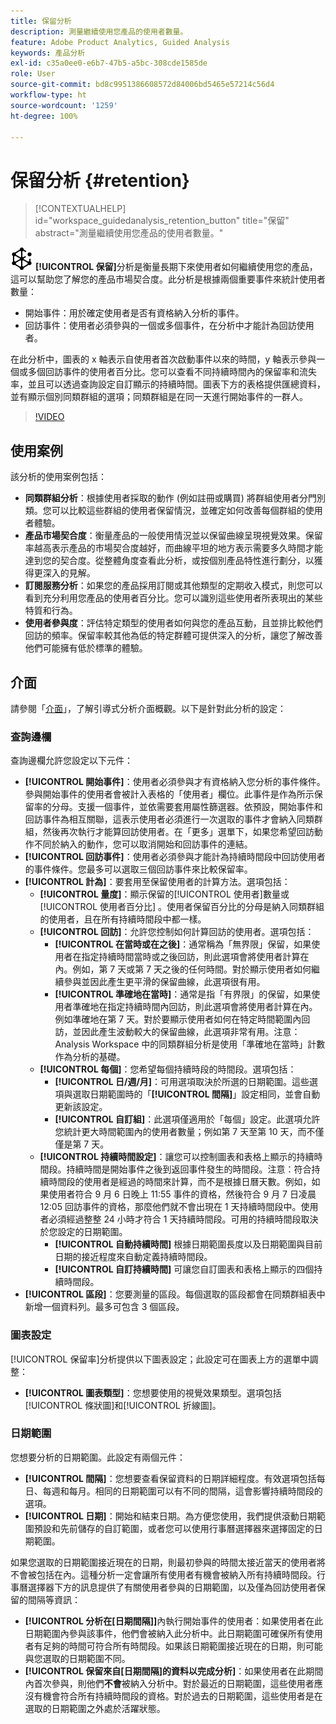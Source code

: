 ```yaml
---
title: 保留分析
description: 測量繼續使用您產品的使用者數量。
feature: Adobe Product Analytics, Guided Analysis
keywords: 產品分析
exl-id: c35a0ee0-e6b7-47b5-a5bc-308cde1585de
role: User
source-git-commit: bd8c9951386608572d84006bd5465e57214c56d4
workflow-type: ht
source-wordcount: '1259'
ht-degree: 100%

---
```


# 保留分析 {#retention}

<!-- markdownlint-disable MD034 -->

>[!CONTEXTUALHELP]
>id="workspace_guidedanalysis_retention_button"
>title="保留"
>abstract="測量繼續使用您產品的使用者數量。"

<!-- markdownlint-enable MD034 -->

![保留](/help/assets/icons/Retention.svg) **[!UICONTROL 保留]**&#x200B;分析是衡量長期下來使用者如何繼續使用您的產品，這可以幫助您了解您的產品市場契合度。此分析是根據兩個重要事件來統計使用者數量：

* 開始事件：用於確定使用者是否有資格納入分析的事件。
* 回訪事件：使用者必須參與的一個或多個事件，在分析中才能計為回訪使用者。

在此分析中，圖表的 x 軸表示自使用者首次啟動事件以來的時間，y 軸表示參與一個或多個回訪事件的使用者百分比。您可以查看不同持續時間內的保留率和流失率，並且可以透過查詢設定自訂顯示的持續時間。圖表下方的表格提供匯總資料，並有顯示個別同類群組的選項；同類群組是在同一天進行開始事件的一群人。

>[!VIDEO](https://video.tv.adobe.com/v/3435789/?quality=12&learn=on&captions=chi_hant)


## 使用案例

該分析的使用案例包括：

* **同類群組分析**：根據使用者採取的動作 (例如註冊或購買) 將群組使用者分門別類。您可以比較這些群組的使用者保留情況，並確定如何改善每個群組的使用者體驗。
* **產品市場契合度**：衡量產品的一般使用情況並以保留曲線呈現視覺效果。保留率越高表示產品的市場契合度越好，而曲線平坦的地方表示需要多久時間才能達到您的契合度。從整體角度查看此分析，或按個別產品特性進行劃分，以獲得更深入的見解。
* **訂閱服務分析**：如果您的產品採用訂閱或其他類型的定期收入模式，則您可以看到充分利用您產品的使用者百分比。您可以識別這些使用者所表現出的某些特質和行為。
* **使用者參與度**：評估特定類型的使用者如何與您的產品互動，且並排比較他們回訪的頻率。保留率較其他為低的特定群體可提供深入的分析，讓您了解改善他們可能擁有低於標準的體驗。

## 介面

請參閱「[介面](../overview.md#interface)」，了解引導式分析介面概觀。以下是針對此分析的設定：

### 查詢邊欄

查詢邊欄允許您設定以下元件：

* **[!UICONTROL 開始事件]**：使用者必須參與才有資格納入您分析的事件條件。參與開始事件的使用者會被計入表格的「使用者」欄位。此事件是作為所示保留率的分母。支援一個事件，並依需要套用屬性篩選器。依預設，開始事件和回訪事件為相互關聯，這表示使用者必須進行一次選取的事件才會納入同類群組，然後再次執行才能算回訪使用者。在「更多」選單下，如果您希望回訪動作不同於納入的動作，您可以取消開始和回訪事件的連結。
* **[!UICONTROL 回訪事件]**：使用者必須參與才能計為持續時間段中回訪使用者的事件條件。您最多可以選取三個回訪事件來比較保留率。
* **[!UICONTROL 計為]**：要套用至保留使用者的計算方法。選項包括：
   * **[!UICONTROL 量度]**：顯示保留的[!UICONTROL 使用者]數量或[!UICONTROL 使用者百分比] 。使用者保留百分比的分母是納入同類群組的使用者，且在所有持續時間段中都一樣。
   * **[!UICONTROL 回訪]**：允許您控制如何計算回訪的使用者。選項包括：
      * **[!UICONTROL 在當時或在之後]**：通常稱為「無界限」保留，如果使用者在指定持續時間當時或之後回訪，則此選項會將使用者計算在內。例如，第 7 天或第 7 天之後的任何時間。對於顯示使用者如何繼續參與並因此產生更平滑的保留曲線，此選項很有用。
      * **[!UICONTROL 準確地在當時]**：通常是指「有界限」的保留，如果使用者準確地在指定持續時間內回訪，則此選項會將使用者計算在內。例如準確地在第 7 天。對於要顯示使用者如何在特定時間範圍內回訪，並因此產生波動較大的保留曲線，此選項非常有用。注意：Analysis Workspace 中的同類群組分析是使用「準確地在當時」計數作為分析的基礎。
   * **[!UICONTROL 每個]**：您希望每個持續時段的時間段。選項包括：
      * **[!UICONTROL 日/週/月]**：可用選項取決於所選的日期範圍。這些選項與選取日期範圍時的「**[!UICONTROL 間隔]**」設定相同，並會自動更新該設定。
      * **[!UICONTROL 自訂組]**：此選項僅適用於「每個」設定。此選項允許您統計更大時間範圍內的使用者數量；例如第 7 天至第 10 天，而不僅僅是第 7 天。
   * **[!UICONTROL 持續時間設定]**：讓您可以控制圖表和表格上顯示的持續時間段。持續時間是開始事件之後到返回事件發生的時間段。注意：符合持續時間段的使用者是經過的時間來計算，而不是根據日曆天數。例如，如果使用者符合 9 月 6 日晚上 11:55 事件的資格，然後符合 9 月 7 日凌晨 12:05 回訪事件的資格，那麼他們就不會出現在 1 天持續時間段中。使用者必須經過整整 24 小時才符合 1 天持續時間段。可用的持續時間段取決於您設定的日期範圍。
      * **[!UICONTROL 自動持續時間]** 根據日期範圍長度以及日期範圍與目前日期的接近程度來自動定義持續時間段。
      * **[!UICONTROL 自訂持續時間]** 可讓您自訂圖表和表格上顯示的四個持續時間段。
* **[!UICONTROL 區段]**：您要測量的區段。每個選取的區段都會在同類群組表中新增一個資料列。最多可包含 3 個區段。

### 圖表設定

[!UICONTROL 保留率]分析提供以下圖表設定；此設定可在圖表上方的選單中調整：

* **[!UICONTROL 圖表類型]**：您想要使用的視覺效果類型。選項包括[!UICONTROL 條狀圖]和[!UICONTROL 折線圖]。

### 日期範圍

您想要分析的日期範圍。此設定有兩個元件：

* **[!UICONTROL 間隔]**：您想要查看保留資料的日期詳細程度。有效選項包括每日、每週和每月。相同的日期範圍可以有不同的間隔，這會影響持續時間段的選項。
* **[!UICONTROL 日期]**：開始和結束日期。為方便您使用，我們提供滾動日期範圍預設和先前儲存的自訂範圍，或者您可以使用行事曆選擇器來選擇固定的日期範圍。

如果您選取的日期範圍接近現在的日期，則最初參與的時間太接近當天的使用者將不會被包括在內。這種分析一定會讓所有使用者有機會被納入所有持續時間段。行事曆選擇器下方的訊息提供了有關使用者參與的日期範圍，以及僅為回訪使用者保留的間隔等資訊：

* **[!UICONTROL 分析在[日期間隔]]**&#x200B;內執行開始事件的使用者：如果使用者在此日期範圍內參與該事件，他們會被納入此分析中。此日期範圍可確保所有使用者有足夠的時間可符合所有時間段。如果該日期範圍接近現在的日期，則可能與您選取的日期範圍不同。
* **[!UICONTROL 保留來自[日期間隔]的資料以完成分析]**：如果使用者在此期間內首次參與，則他們&#x200B;**不會**&#x200B;被納入分析中。對於最近的日期範圍，這些使用者應沒有機會符合所有持續時間段的資格。對於過去的日期範圍，這些使用者是在選取的日期範圍之外處於活躍狀態。

<!--
## Example

See below for an example of the analysis.

![Retention](../assets/retention.png)

-->